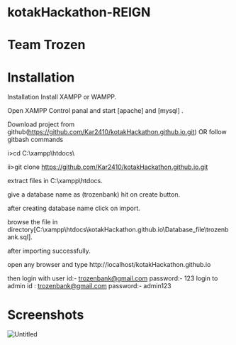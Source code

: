 # kotakHackathon-REIGN
# Team Trozen
# Installation
Installation Install XAMPP or WAMPP.

Open XAMPP Control panal and start [apache] and [mysql] .

Download project from github(https://github.com/Kar2410/kotakHackathon.github.io.git) OR follow gitbash commands

i>cd C:\xampp\htdocs\

ii>git clone https://github.com/Kar2410/kotakHackathon.github.io.git

extract files in C:\xampp\htdocs.

give a database name as (trozenbank) hit on create button.

after creating database name click on import.

browse the file in directory[C:\xampp\htdocs\kotakHackathon.github.io\Database_file\trozenbank.sql].

after importing successfully.

open any browser and type http://localhost/kotakHackathon.github.io

 then login with user id:- trozenbank@gmail.com
 password:- 123
 login to admin id : trozenbank@gmail.com
 password:- admin123
# Screenshots
![Untitled](https://user-images.githubusercontent.com/56619907/140615069-5bf08390-7d0a-4ce7-a519-fd585b0cf013.png)

